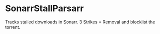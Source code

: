 # SonarrStallParsarr
Tracks stalled downloads in Sonarr.  3 Strikes = Removal and blocklist the torrent.

